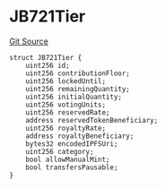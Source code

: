 # JB721Tier

[Git Source](https://github.com/jbx-protocol/juice-721-delegate/blob/24c33179caef17b169ec5b6eb95923f5da66bf32/contracts/structs/JB721Tier.sol)

```solidity
struct JB721Tier {
    uint256 id;
    uint256 contributionFloor;
    uint256 lockedUntil;
    uint256 remainingQuantity;
    uint256 initialQuantity;
    uint256 votingUnits;
    uint256 reservedRate;
    address reservedTokenBeneficiary;
    uint256 royaltyRate;
    address royaltyBeneficiary;
    bytes32 encodedIPFSUri;
    uint256 category;
    bool allowManualMint;
    bool transfersPausable;
}
```

